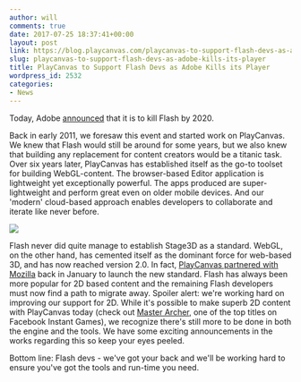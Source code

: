 ```yaml
---
author: will
comments: true
date: 2017-07-25 18:37:41+00:00
layout: post
link: https://blog.playcanvas.com/playcanvas-to-support-flash-devs-as-adobe-kills-its-player/
slug: playcanvas-to-support-flash-devs-as-adobe-kills-its-player
title: PlayCanvas to Support Flash Devs as Adobe Kills its Player
wordpress_id: 2532
categories:
- News
---
```


Today, Adobe [announced](https://blogs.adobe.com/conversations/2017/07/adobe-flash-update.html) that it is to kill Flash by 2020.

Back in early 2011, we foresaw this event and started work on PlayCanvas. We knew that Flash would still be around for some years, but we also knew that building any replacement for content creators would be a titanic task. Over six years later, PlayCanvas has established itself as the go-to toolset for building WebGL-content. The browser-based Editor application is lightweight yet exceptionally powerful. The apps produced are super-lightweight and perform great even on older mobile devices. And our 'modern' cloud-based approach enables developers to collaborate and iterate like never before.

![](https://blog.playcanvas.com/wp-content/uploads/2017/07/atf_editor-1024x684.png)

Flash never did quite manage to establish Stage3D as a standard. WebGL, on the other hand, has cemented itself as the dominant force for web-based 3D, and has now reached version 2.0. In fact, [PlayCanvas partnered with Mozilla](https://blog.playcanvas.com/mozilla-launches-webgl-2-with-playcanvas/) back in January to launch the new standard. Flash has always been more popular for 2D based content and the remaining Flash developers must now find a path to migrate away. Spoiler alert: we're working hard on improving our support for 2D. While it's possible to make superb 2D content with PlayCanvas today (check out [Master Archer](https://playcanv.as/p/JERg21J8/), one of the top titles on Facebook Instant Games), we recognize there's still more to be done in both the engine and the tools. We have some exciting announcements in the works regarding this so keep your eyes peeled.

Bottom line: Flash devs - we've got your back and we'll be working hard to ensure you've got the tools and run-time you need.
